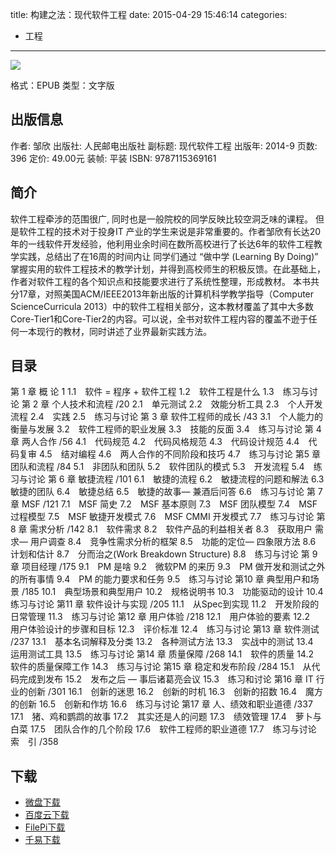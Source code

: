 title: 构建之法：现代软件工程
date: 2015-04-29 15:46:14
categories:
  - 工程
---

![](http://img3.douban.com/lpic/s27426301.jpg)

格式：EPUB
类型：文字版

<!--more-->

## 出版信息 ##

作者: 邹欣 
出版社: 人民邮电出版社
副标题: 现代软件工程
出版年: 2014-9
页数: 396
定价: 49.00元
装帧: 平装
ISBN: 9787115369161

## 简介 ##

软件工程牵涉的范围很广, 同时也是一般院校的同学反映比较空洞乏味的课程。 但是软件工程的技术对于投身IT 产业的学生来说是非常重要的。作者邹欣有长达20年的一线软件开发经验，他利用业余时间在数所高校进行了长达6年的软件工程教学实践，总结出了在16周的时间内让 同学们通过 “做中学 (Learning By Doing)” 掌握实用的软件工程技术的教学计划，并得到高校师生的积极反馈。在此基础上，作者对软件工程的各个知识点和技能要求进行了系统性整理，形成教材。
本书共分17章，对照美国ACM/IEEE2013年新出版的计算机科学教学指导（Computer ScienceCurricula 2013）中的软件工程相关部分，这本教材覆盖了其中大多数Core-Tier1和Core-Tier2的内容。可以说，全书对软件工程内容的覆盖不逊于任何一本现行的教材，同时讲述了业界最新实践方法。

## 目录 ##

第 1 章 概 论 1
1.1　软件 = 程序 + 软件工程
1.2　软件工程是什么
1.3　练习与讨论
第 2 章 个人技术和流程 /20
2.1　单元测试
2.2　效能分析工具
2.3　个人开发流程
2.4　实践
2.5　练习与讨论
第 3 章 软件工程师的成长 /43
3.1　个人能力的衡量与发展
3.2　软件工程师的职业发展
3.3　技能的反面
3.4　练习与讨论
第 4 章 两人合作 /56
4.1　代码规范
4.2　代码风格规范
4.3　代码设计规范
4.4　代码复审
4.5　结对编程
4.6　两人合作的不同阶段和技巧
4.7　练习与讨论
第5 章 团队和流程 /84
5.1　非团队和团队
5.2　软件团队的模式
5.3　开发流程
5.4　练习与讨论
第 6 章 敏捷流程 /101
6.1　敏捷的流程
6.2　敏捷流程的问题和解法
6.3　敏捷的团队
6.4　敏捷总结
6.5　敏捷的故事— 兼酒后问答
6.6　练习与讨论
第 7 章 MSF /121
7.1　MSF 简史
7.2　MSF 基本原则
7.3　MSF 团队模型
7.4　MSF 过程模型
7.5　MSF 敏捷开发模式
7.6　MSF CMMI 开发模式
7.7　练习与讨论
第 8 章 需求分析 /142
8.1　软件需求
8.2　软件产品的利益相关者
8.3　获取用户 需求— 用户调查
8.4　竞争性需求分析的框架
8.5　功能的定位— 四象限方法
8.6　计划和估计
8.7　分而治之(Work Breakdown Structure)
8.8　练习与讨论
第 9 章 项目经理 /175
9.1　PM 是啥
9.2　微软PM 的来历
9.3　PM 做开发和测试之外的所有事情
9.4　PM 的能力要求和任务
9.5　练习与讨论
第10 章 典型用户和场景 /185
10.1　典型场景和典型用户
10.2　规格说明书
10.3　功能驱动的设计
10.4　练习与讨论
第11 章 软件设计与实现 /205
11.1　从Spec到实现
11.2　开发阶段的日常管理
11.3　练习与讨论
第12 章 用户体验 /218
12.1　用户体验的要素
12.2　用户体验设计的步骤和目标
12.3　评价标准
12.4　练习与讨论
第13 章 软件测试 /237
13.1　基本名词解释及分类
13.2　各种测试方法
13.3　实战中的测试
13.4　运用测试工具
13.5　练习与讨论
第14 章 质量保障 /268
14.1　软件的质量
14.2　软件的质量保障工作
14.3　练习与讨论
第15 章 稳定和发布阶段 /284
15.1　从代码完成到发布
15.2　发布之后 — 事后诸葛亮会议
15.3　练习和讨论
第16 章 IT 行业的创新 /301
16.1　创新的迷思
16.2　创新的时机
16.3　创新的招数
16.4　魔方的创新
16.5　创新和作坊
16.6　练习与讨论
第17 章 人、绩效和职业道德 /337
17.1　猪、鸡和鹦鹉的故事
17.2　其实还是人的问题
17.3　绩效管理
17.4　萝卜与白菜
17.5　团队合作的几个阶段
17.6　软件工程师的职业道德
17.7　练习与讨论
索　引 /358

## 下载 ##

* [微盘下载](http://vdisk.weibo.com/s/aADaW4YROATTv)
* [百度云下载](http://pan.baidu.com/s/1dDgwi2H)
* [FilePi下载](http://filepi.com/i/caWeVP0)
* [千易下载](http://1000eb.com/1ggg0)
